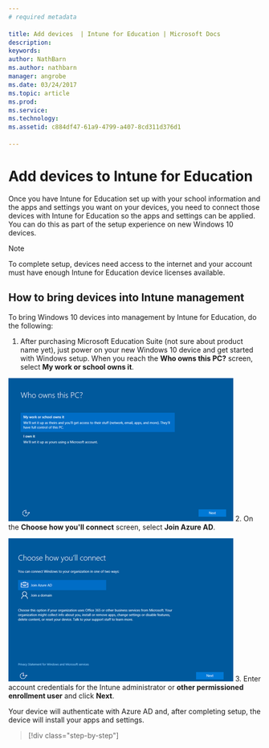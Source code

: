 ```yaml
---
# required metadata

title: Add devices  | Intune for Education | Microsoft Docs
description:
keywords:
author: NathBarn
ms.author: nathbarn
manager: angrobe
ms.date: 03/24/2017
ms.topic: article
ms.prod:
ms.service:
ms.technology:
ms.assetid: c884df47-61a9-4799-a407-8cd311d376d1

---
```


# Add devices to Intune for Education

Once you have Intune for Education set up with your school information and the apps and settings you want on your devices, you need to connect those devices with Intune for Education so the apps and settings can be applied. You can do this as part of the setup experience on new Windows 10 devices.

> [!NOTE]
> To complete setup, devices need access to the internet and your account must have enough Intune for Education device licenses available.

## How to bring devices into Intune management

To bring Windows 10 devices into management by Intune for Education, do the following:
1. After purchasing Microsoft Education Suite (not sure about product name yet), just power on your new Windows 10 device and get started with Windows setup. When you reach the **Who owns this PC?** screen, select **My work or school owns it**.

  ![Screenshot of the "Who owns this PC?" screen in Windows setup](../media/who-owns-this-pc.png)
2. On the **Choose how you'll connect** screen, select **Join Azure AD**.

  ![Screenshot of the "Choose how you connect" screen in Windows setup](../media/how-you-connect-pc.png)
3. Enter account credentials for the Intune administrator or **other permissioned enrollment user** and click **Next**.

Your device will authenticate with Azure AD and, after completing setup, the device will install your apps and settings.

>[!div class="step-by-step"]

><!-- [&larr; **Add apps**](.\add-apps.md)    [**Install apps** &rarr;](.\install-apps.md)  -->
